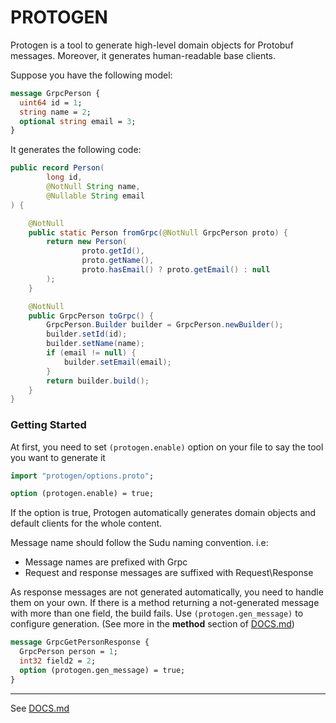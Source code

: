 PROTOGEN
========

Protogen is a tool to generate high-level domain objects for Protobuf messages.
Moreover, it generates human-readable base clients.

Suppose you have the following model:

```protobuf
message GrpcPerson {
  uint64 id = 1;
  string name = 2;
  optional string email = 3;
}
```

It generates the following code:

```java
public record Person(
        long id,
        @NotNull String name,
        @Nullable String email
) {

    @NotNull
    public static Person fromGrpc(@NotNull GrpcPerson proto) {
        return new Person(
                proto.getId(),
                proto.getName(),
                proto.hasEmail() ? proto.getEmail() : null
        );
    }

    @NotNull
    public GrpcPerson toGrpc() {
        GrpcPerson.Builder builder = GrpcPerson.newBuilder();
        builder.setId(id);
        builder.setName(name);
        if (email != null) {
            builder.setEmail(email);
        }
        return builder.build();
    }
}
```

### Getting Started

At first, you need to set `(protogen.enable)` option on your file to say the tool you want to generate it

```protobuf
import "protogen/options.proto";

option (protogen.enable) = true;
```

If the option is true, Protogen automatically generates domain objects and default clients for the whole content.

Message name should follow the Sudu naming convention. i.e:

* Message names are prefixed with Grpc
* Request and response messages are suffixed with Request\Response

As response messages are not generated automatically, you need to handle them on your own.
If there is a method returning a not-generated message with more than one field, the build fails.
Use `(protogen.gen_message)` to configure generation. (See more in the **method** section of [DOCS.md](DOCS.md))

```protobuf
message GrpcGetPersonResponse {
  GrpcPerson person = 1;
  int32 field2 = 2;
  option (protogen.gen_message) = true;
}
```

---

See [DOCS.md](DOCS.md) 